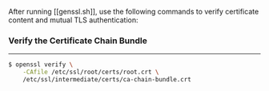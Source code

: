After running [[genssl.sh]], use the following commands to verify certificate content and mutual TLS authentication:


### Verify the Certificate Chain Bundle
---
``` bash
$ openssl verify \
	-CAfile /etc/ssl/root/certs/root.crt \
	/etc/ssl/intermediate/certs/ca-chain-bundle.crt
```